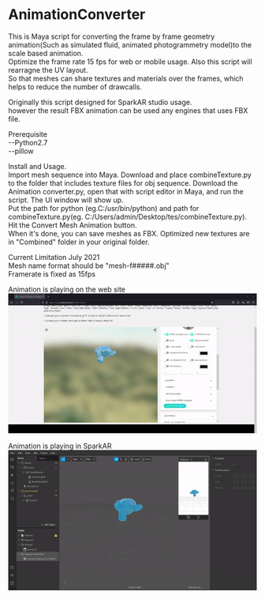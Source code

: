 # AnimationConverter


This is Maya script for converting the frame by frame geometry animation(Such as simulated fluid, animated photogrammetry model)to the scale based animation.  
Optimize the frame rate 15 fps for web or mobile usage. Also this script will rearragne the UV layout.  
So that meshes can share textures and materials over the frames, which helps to reduce the number of drawcalls.

Originally this script designed for SparkAR studio usage.  
however the result FBX animation can be used any engines that uses FBX file.  
  
  

Prerequisite  
--Python2.7  
--pillow  
  
Install and Usage.  
Import mesh sequence into Maya.
Download and place combineTexture.py to the folder that includes texture files for obj sequence.
Download the Animation converter.py, open that with script editor in Maya, and run the script. The UI window will show up.  
Put the path for python (eg.C:/usr/bin/python) and path for combineTexture.py(eg. C:/Users/admin/Desktop/tes/combineTexture.py).  
Hit the Convert Mesh Animation button.   
When it's done, you can save meshes as FBX. Optimized new textures are in "Combined" folder in your original folder.  
  

Current Limitation  July 2021  
Mesh name format should be "mesh-f#####.obj"  
Framerate is fixed as 15fps  



Animation is playing on the web site
![sample](web.gif)  
  
  
  
  
Animation is playing in SparkAR  
![sample](sparkAR.gif) 
